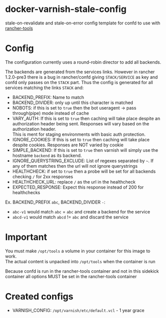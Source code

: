 # docker-varnish-stale-config
stale-on-revalidate and stale-on-error config template for confd to use with [rancher-tools](https://github.com/rawmind0/rancher-tools)

# Config
The configuration currently uses a round-robin director to add all backends.

The backends are generated from the services links. However in rancher 1.2.0-pre3 there is a bug in
rancher/confd giving `STACK/SERVICE` as key and confd only passes on the `STACK` part. Thus the config is generated
for all services matching the links `STACK` and:
- BACKEND\_PREFIX: Name to match
- BACKEND\_DIVIDER: only up until this character is matched  
- NOBOTS: if this is set to `true` then the bot useragent -> pass through(pipe) mode instead of cache
- VARY\_AUTH: If this is set to `true` then caching will take place despite an authorization header being sent. Responses
  will vary based on the authorization header.  
  This is ment for staging environments with basic auth protection.
- IGNORE\_COOKIES: If this is set to `true` then caching will take place despite cookies. Responses are NOT varied by cookie  
- SIMPLE\_BACKEND: If this is set to `true` then varnish will simply use the
  hostname `backend` as its backend.
- IGNORE\_QUERYSTRING\_EXCLUDE: List of regexes separated by `~`. If any of them matches then the url will not ignore querystrings 
- HEALTHCHECK: if set to `true` then a probe will be set for all backends checking `/` for 2xx responses
- HEALTHCHECK\_URL: replace `/` as the url in the healthcheck
- EXPECTED\_RESPONSE: Expect this response instead of 200 for healthchecks

Ex. BACKEND\_PREFIX `abc`, BACKEND_DIVIDER `-`:
- `abc-v1` would match `abc` = `abc` and create a backend for the service
- `abcd-v1` would match `abcd` != `abc` and discard the service

# Important
You must make `/opt/tools` a volume in your container for this image to work.  
The actual content is unpacked into `/opt/tools` when the container is run

Because confd is run in the rancher-tools container and not in this sidekick container all options MUST be set in the
rancher-tools container

# Created configs
- VARNISH_CONFIG: `/opt/varnish/etc/default.vcl` - 1 year grace  
